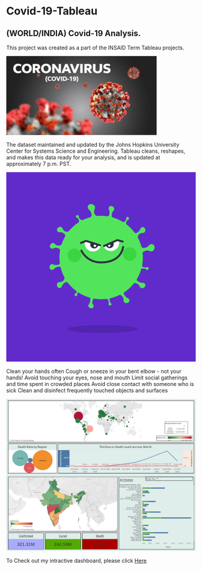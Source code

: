 # Covid-19-Tableau
## (WORLD/INDIA) Covid-19 Analysis.

This project was created as a part of the INSAID Term Tableau projects.

![enter image description here](https://raw.githubusercontent.com/Vishweshwar-satpute/Covid-19-Tableau/main/covid-19.jpg)

The dataset maintained and updated by the Johns Hopkins University Center for Systems Science and Engineering. Tableau cleans, reshapes, and makes this data ready for your analysis, and is updated at approximately 7 p.m. PST.

![enter image description here](https://raw.githubusercontent.com/Vishweshwar-satpute/Covid-19-Tableau/main/3b_WHO_Johnson_Banks_Bounce.gif)

Clean your hands often
Cough or sneeze in your bent elbow - not your hands!
Avoid touching your eyes, nose and mouth
Limit social gatherings and time spent in crowded places
Avoid close contact with someone who is sick
Clean and disinfect frequently touched objects and surfaces

![enter image description here](https://raw.githubusercontent.com/Vishweshwar-satpute/Covid-19-Tableau/main/first%20v.jpg)

To Check out my intractive dashboard, please click [Here](https://public.tableau.com/views/Project_twbx/Story1?:language=en&:display_count=y&:origin=viz_share_link)

